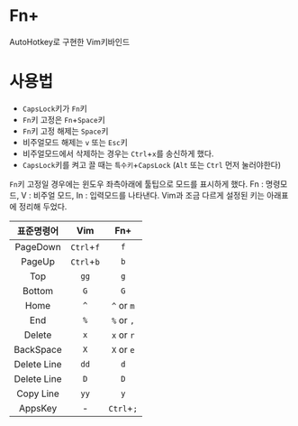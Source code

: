 Fn+
==

AutoHotkey로 구현한 Vim키바인드

# 사용법

* `CapsLock`키가 `Fn`키
* `Fn`키 고정은 `Fn`+`Space`키
* `Fn`키 고정 해제는 `Space`키
* 비주얼모드 해제는 `v` 또는 `Esc`키
* 비주얼모드에서 삭제하는 경우는 `Ctrl`+`x`를 송신하게 했다.
* `CapsLock`키를 켜고 끌 때는 `특수키`+`CapsLock` (`Alt` 또는 `Ctrl` 먼저 눌러야한다)

`Fn`키 고정일 경우에는 윈도우 좌측아래에 툴팁으로 모드를 표시하게 했다. Fn : 명령모드, V : 비주얼 모드, In : 입력모드를 나타낸다.
Vim과 조금 다르게 설정된 키는 아래표에 정리해 두었다.

표준명령어 | Vim  | Fn+
:---:|:---:|:---:
PageDown | `Ctrl`+`f` | `f`
PageUp | `Ctrl`+`b` | `b`
Top | `gg` | `g`
Bottom | `G` | `G`
Home | `^` | `^` or `m`
End | `%` | `%` or `,`
Delete | `x` | `x` or `r`
BackSpace | `X` | `X` or `e`
Delete Line | `dd` | `d`
Delete Line | `D` | `D`
Copy Line | `yy` | `y`
AppsKey | - | `Ctrl`+`;`
